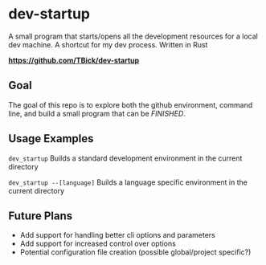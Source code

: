 # dev-startup
A small program that starts/opens all the development resources for a local dev machine. A shortcut for my dev process.
Written in Rust

**https://github.com/TBick/dev-startup**



## Goal
The goal of this repo is to explore both the github environment, command line, and build a small program that can be *FINISHED*.


## Usage Examples
`dev_startup` 
Builds a standard development environment in the current directory

`dev_startup --[language]`
Builds a language specific environment in the current directory

## Future Plans
- Add support for handling better cli options and parameters
- Add support for increased control over options
- Potential configuration file creation (possible global/project specific?)
